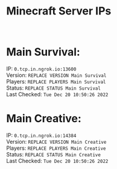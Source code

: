 
# Minecraft Server IPs

</br><h1>Main Survival:</h1>IP: `0.tcp.in.ngrok.io:13600` </br> Version: `REPLACE VERSION Main Survival` </br> Players: `REPLACE PLAYERS Main Survival` </br> Status: `REPLACE STATUS Main Survival` </br> Last Checked: `Tue Dec 20 10:50:26 2022`
</br><h1>Main Creative:</h1>IP: `0.tcp.in.ngrok.io:14384` </br> Version: `REPLACE VERSION Main Creative` </br> Players: `REPLACE PLAYERS Main Creative` </br> Status: `REPLACE STATUS Main Creative` </br> Last Checked: `Tue Dec 20 10:50:26 2022`
